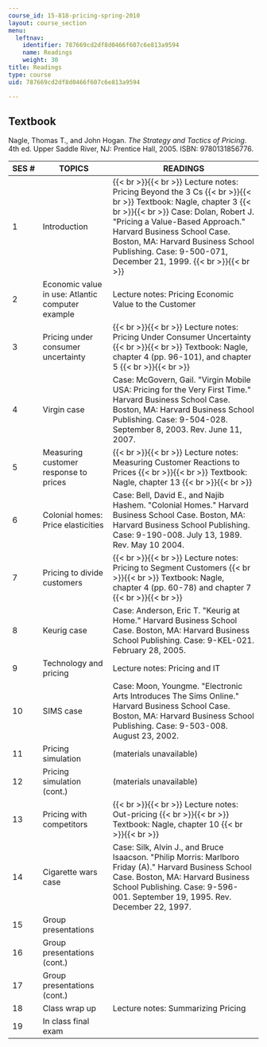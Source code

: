 ```yaml
---
course_id: 15-818-pricing-spring-2010
layout: course_section
menu:
  leftnav:
    identifier: 787669cd2df8d0466f607c6e813a9594
    name: Readings
    weight: 30
title: Readings
type: course
uid: 787669cd2df8d0466f607c6e813a9594

---
```


Textbook
--------

Nagle, Thomas T., and John Hogan. _The Strategy and Tactics of Pricing_. 4th ed. Upper Saddle River, NJ: Prentice Hall, 2005. ISBN: 9780131856776.

| SES # | TOPICS | READINGS |
| --- | --- | --- |
| 1 | Introduction |  {{< br >}}{{< br >}} Lecture notes: Pricing Beyond the 3 Cs {{< br >}}{{< br >}} Textbook: Nagle, chapter 3 {{< br >}}{{< br >}} Case: Dolan, Robert J. "Pricing a Value-Based Approach." Harvard Business School Case. Boston, MA: Harvard Business School Publishing. Case: 9-500-071, December 21, 1999. {{< br >}}{{< br >}}  |
| 2 | Economic value in use: Atlantic computer example | Lecture notes: Pricing Economic Value to the Customer |
| 3 | Pricing under consumer uncertainty |  {{< br >}}{{< br >}} Lecture notes: Pricing Under Consumer Uncertainty {{< br >}}{{< br >}} Textbook: Nagle, chapter 4 (pp. 96-101), and chapter 5 {{< br >}}{{< br >}}  |
| 4 | Virgin case | Case: McGovern, Gail. "Virgin Mobile USA: Pricing for the Very First Time." Harvard Business School Case. Boston, MA: Harvard Business School Publishing. Case: 9-504-028. September 8, 2003. Rev. June 11, 2007. |
| 5 | Measuring customer response to prices |  {{< br >}}{{< br >}} Lecture notes: Measuring Customer Reactions to Prices {{< br >}}{{< br >}} Textbook: Nagle, chapter 13 {{< br >}}{{< br >}}  |
| 6 | Colonial homes: Price elasticities | Case: Bell, David E., and Najib Hashem. "Colonial Homes." Harvard Business School Case. Boston, MA: Harvard Business School Publishing. Case: 9-190-008. July 13, 1989. Rev. May 10 2004. |
| 7 | Pricing to divide customers |  {{< br >}}{{< br >}} Lecture notes: Pricing to Segment Customers {{< br >}}{{< br >}} Textbook: Nagle, chapter 4 (pp. 60-78) and chapter 7 {{< br >}}{{< br >}}  |
| 8 | Keurig case | Case: Anderson, Eric T. "Keurig at Home." Harvard Business School Case. Boston, MA: Harvard Business School Publishing. Case: 9-KEL-021. February 28, 2005. |
| 9 | Technology and pricing | Lecture notes: Pricing and IT |
| 10 | SIMS case | Case: Moon, Youngme. "Electronic Arts Introduces The Sims Online." Harvard Business School Case. Boston, MA: Harvard Business School Publishing. Case: 9-503-008. August 23, 2002. |
| 11 | Pricing simulation | (materials unavailable) |
| 12 | Pricing simulation (cont.) | (materials unavailable) |
| 13 | Pricing with competitors |  {{< br >}}{{< br >}} Lecture notes: Out-pricing {{< br >}}{{< br >}} Textbook: Nagle, chapter 10 {{< br >}}{{< br >}}  |
| 14 | Cigarette wars case | Case: Silk, Alvin J., and Bruce Isaacson. "Philip Morris: Marlboro Friday (A)." Harvard Business School Case. Boston, MA: Harvard Business School Publishing. Case: 9-596-001. September 19, 1995. Rev. December 22, 1997. |
| 15 | Group presentations | &nbsp; |
| 16 | Group presentations (cont.) | &nbsp; |
| 17 | Group presentations (cont.) | &nbsp; |
| 18 | Class wrap up | Lecture notes: Summarizing Pricing |
| 19 | In class final exam |